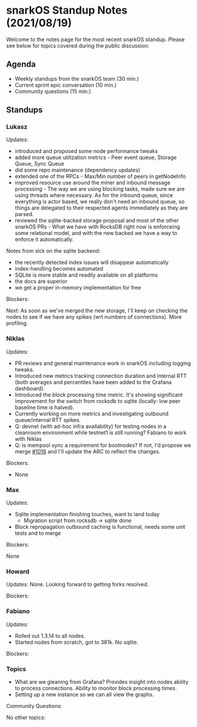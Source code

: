 # snarkOS Standup Notes (2021/08/19)

Welcome to the notes page for the most recent snarkOS standup. Please see below for topics covered during the public discussion:

## Agenda

* Weekly standups from the snarkOS team (30 min.)
* Current sprint epic conversation (10 min.)
* Community questions (15 min.)

## Standups

### Lukasz

Updates:

* introduced and proposed some node performance tweaks
* added more queue utilization metrics - Peer event queue, Storage Queue, Sync Queue
* did some repo maintenance (dependency updates)
* extended one of the RPCs - Max/Min number of peers in getNodeInfo
* improved resource use around the miner and inbound message processing - The way we are using blocking tasks, made sure we are using threads where necessary.  As for the inbound queue, since everything is actor based, we really don't need an inbound queue, so things are delegated to their respected agents immediately as they are parsed.   
* reviewed the sqlite-backed storage proposal and most of the other snarkOS PRs - What we have with RocksDB right now is enforceing some relational model, and with the new backed we have a way to enforce it automatically.  

Notes from slck on the sqlite backend:  

* the recently detected index issues will disappear automatically
* index-handling becomes automated
* SQLite is more stable and readily available on all platforms
* the docs are superior
* we get a proper in-memory implementation for free

Blockers:

Next:  As soon as we've merged the new storage, I'll keep on checking the nodes to see if we have any spikes (wrt numbers of connections). More profiling.

### Niklas

Updates:

* PR reviews and general maintenance work in snarkOS including logging tweaks.
* Introduced new metrics tracking connection duration and internal RTT (both averages and percentiles have been added to the Grafana dashboard).
* Introduced the block processing time metric. It's showing significant improvement for the switch from rocksdb to sqlite (locally: low peer baseline time is halved).
* Currently working on more metrics and investigating outbound queue/internal RTT spikes.
* Q: devnet (with ad-hoc infra availability) for testing nodes in a cleanroom environment while testnet1 is still running?  Fabiano to work with Niklas
* Q: is mempool sync a requirement for bootnodes? If not, I'd propose we merge [#1018](https://github.com/AleoHQ/snarkOS/pull/1018) and I'll update the ARC to reflect the changes.

Blockers:

* None

### Max

Updates:
* Sqlite implementation finishing touches, want to land today
  * Migration script from rocksdb -> sqlite done
* Block repropagation outbound caching is functional, needs some unit tests and to merge

Blockers:

None

### Howard

Updates:  None.  Looking forward to getting forks resolved.

Blockers:

### Fabiano

Updates:

* Rolled out 1.3.14 to all nodes.
* Started nodes from scratch, got to 381k.  No sqlite.  

Blockers:

### Topics

* What are we gleaning from Grafana?  Provides insight into nodes ability to process connections.  Ability to monitor block processing times.
* Setting up a new instance so we can all view the graphs.

Community Questions:

No other topics:


